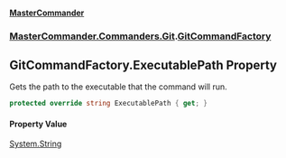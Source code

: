 #### [MasterCommander](MasterCommander.md 'MasterCommander')
### [MasterCommander.Commanders.Git](MasterCommander.md#MasterCommander.Commanders.Git 'MasterCommander.Commanders.Git').[GitCommandFactory](GitCommandFactory.md 'MasterCommander.Commanders.Git.GitCommandFactory')

## GitCommandFactory.ExecutablePath Property

Gets the path to the executable that the command will run.

```csharp
protected override string ExecutablePath { get; }
```

#### Property Value
[System.String](https://docs.microsoft.com/en-us/dotnet/api/System.String 'System.String')